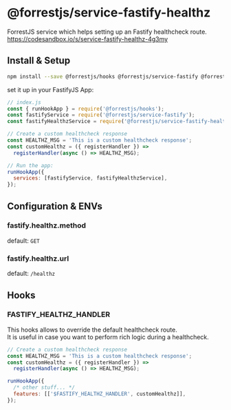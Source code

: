 # @forrestjs/service-fastify-healthz

ForrestJS service which helps setting up an Fastify healthcheck route.  
https://codesandbox.io/s/service-fastify-healthz-4g3my

## Install & Setup

```bash
npm install --save @forrestjs/hooks @forrestjs/service-fastify @forrestjs/service-fastify-healthz
```

set it up in your FastifyJS App:

```js
// index.js
const { runHookApp } = require('@forrestjs/hooks');
const fastifyService = require('@forrestjs/service-fastify');
const fastifyHealthzService = require('@forrestjs/service-fastify-healthz');

// Create a custom healthcheck response
const HEALTHZ_MSG = 'This is a custom healthcheck response';
const customHealthz = ({ registerHandler }) =>
  registerHandler(async () => HEALTHZ_MSG);

// Run the app:
runHookApp({
  services: [fastifyService, fastifyHealthzService],
});
```

## Configuration & ENVs

### fastify.healthz.method

default: `GET`

### fastify.healthz.url

default: `/healthz`

## Hooks

### FASTIFY_HEALTHZ_HANDLER

This hooks allows to override the default healthcheck route.  
It is useful in case you want to perform rich logic during a healthcheck.

```js
// Create a custom healthcheck response
const HEALTHZ_MSG = 'This is a custom healthcheck response';
const customHealthz = ({ registerHandler }) =>
  registerHandler(async () => HEALTHZ_MSG);

runHookApp({
  /* other stuff... */
  features: [['$FASTIFY_HEALTHZ_HANDLER', customHealthz]],
});
```
